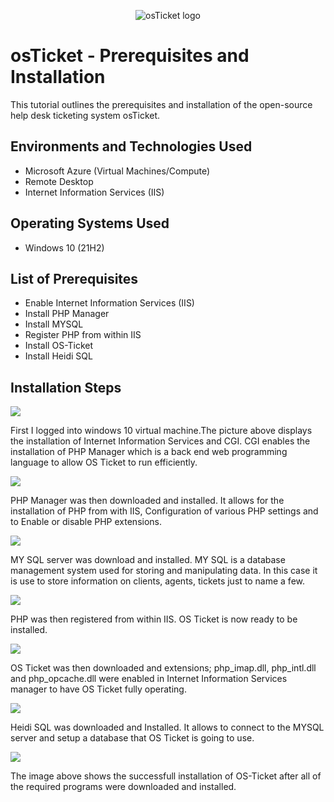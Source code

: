 <p align="center">
<img src="https://i.imgur.com/Clzj7Xs.png" alt="osTicket logo"/>
</p>

<h1>osTicket - Prerequisites and Installation</h1>
This tutorial outlines the prerequisites and installation of the open-source help desk ticketing system osTicket.<br />


<h2>Environments and Technologies Used</h2>

- Microsoft Azure (Virtual Machines/Compute)
- Remote Desktop
- Internet Information Services (IIS)

<h2>Operating Systems Used </h2>

- Windows 10</b> (21H2)

<h2>List of Prerequisites</h2>

- Enable Internet Information Services (IIS)  
- Install PHP Manager
- Install MYSQL
- Register PHP from within IIS
- Install OS-Ticket
- Install Heidi SQL

<h2>Installation Steps</h2>

 <img src=https://i.imgur.com/fgP5riF.png/>
 
 First I logged into windows 10 virtual machine.The picture above displays the installation of Internet Information Services and CGI. CGI enables the installation of PHP Manager which is a back end web programming language to allow OS Ticket to run efficiently.


 <img src=https://i.imgur.com/N6HsCyC.png/>
 
 PHP Manager was then downloaded and installed. It allows for the installation of PHP from with IIS, Configuration of various PHP settings and to Enable or disable PHP extensions.
 
  <img src=https://i.imgur.com/U0Hm13C.png/>
     
  MY SQL server was download and installed. MY SQL is a database management system used for storing and manipulating data. In this case it is use to store information on clients, agents, tickets just to name a few.


 <img src=https://i.imgur.com/zBV2nmE.png/>
 
 PHP was then registered from within IIS. OS Ticket is now ready to be installed.
 

<img src=https://i.imgur.com/upKXohr.png/>

OS Ticket was then downloaded and extensions; php_imap.dll, php_intl.dll and php_opcache.dll were enabled in Internet Information Services manager to have OS Ticket fully operating.


<img src=https://i.imgur.com/od85aKB.png/>

Heidi SQL was downloaded and Installed. It allows to connect to the MYSQL server and setup a database that OS Ticket is going to use.

<img src=https://i.imgur.com/xWxJoIo.png/>

The image above shows the successfull installation of OS-Ticket after all of the required programs were downloaded and installed. 
